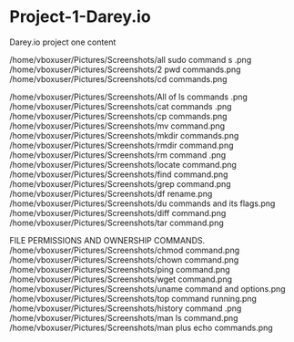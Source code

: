 # Project-1-Darey.io
Darey.io project one content


/home/vboxuser/Pictures/Screenshots/all sudo command s .png
/home/vboxuser/Pictures/Screenshots/2  pwd commands.png
/home/vboxuser/Pictures/Screenshots/cd commands.png

/home/vboxuser/Pictures/Screenshots/All of ls commands .png
/home/vboxuser/Pictures/Screenshots/cat commands .png
/home/vboxuser/Pictures/Screenshots/cp commands.png
/home/vboxuser/Pictures/Screenshots/mv command.png
/home/vboxuser/Pictures/Screenshots/mkdir commands.png
/home/vboxuser/Pictures/Screenshots/rmdir command.png
/home/vboxuser/Pictures/Screenshots/rm command .png
/home/vboxuser/Pictures/Screenshots/locate command.png
/home/vboxuser/Pictures/Screenshots/find command.png
/home/vboxuser/Pictures/Screenshots/grep command.png
/home/vboxuser/Pictures/Screenshots/df rename.png
/home/vboxuser/Pictures/Screenshots/du commands and its flags.png
/home/vboxuser/Pictures/Screenshots/diff command.png
/home/vboxuser/Pictures/Screenshots/tar command.png

FILE PERMISSIONS AND OWNERSHIP COMMANDS.
/home/vboxuser/Pictures/Screenshots/chmod command.png
/home/vboxuser/Pictures/Screenshots/chown command.png
/home/vboxuser/Pictures/Screenshots/ping command.png
/home/vboxuser/Pictures/Screenshots/wget command.png
/home/vboxuser/Pictures/Screenshots/uname command and options.png
/home/vboxuser/Pictures/Screenshots/top command running.png
/home/vboxuser/Pictures/Screenshots/history command .png
/home/vboxuser/Pictures/Screenshots/man ls command.png
/home/vboxuser/Pictures/Screenshots/man plus echo commands.png
